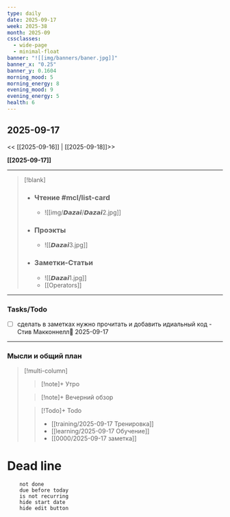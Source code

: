 ```yaml
---
type: daily
date: 2025-09-17
week: 2025-38
month: 2025-09
cssclasses:
  - wide-page
  - minimal-float
banner: "![[img/banners/baner.jpg]]"
banner_x: "0.25"
banner_y: 0.1604
morning_mood: 5
morning_energy: 8
evening_mood: 9
evening_energy: 5
health: 6
---
```

## 2025-09-17

<< [[2025-09-16]] | [[2025-09-18]]>>

**[[2025-09-17]]**

---

> [!blank]
> - ### **Чтение** #mcl/list-card
> 	- ![[img/𝘿𝙖𝙯𝙖𝙞/𝘿𝙖𝙯𝙖𝙞2.jpg]]
> 
> - ### **Проэкты**
> 	- ![[𝘿𝙖𝙯𝙖𝙞3.jpg]]
> 
> - ### **Заметки-Статьи**
> 	- ![[𝘿𝙖𝙯𝙖𝙞1.jpg]]
> 	- [[Operators]]

---
### Tasks/Todo
- [ ] сделать в заметках нужно прочитать и добавить идиальный код - Стив Макконнелл📅 2025-09-17 

---
### Мысли и общий план
> [!multi-column]
> > [!note]+ Утро
> > 
>
> > [!note]+ Вечерний обзор
> > 
>
> > [!Todo]+ Todo
> > - [[training/2025-09-17  Тренировка]]
> > - [[learning/2025-09-17 Обучение]]
> > - [[0000/2025-09-17 заметка]]


# Dead line

```tasks
	not done
	due before today
	is not recurring
	hide start date
	hide edit button
```